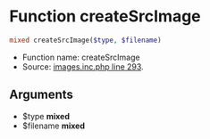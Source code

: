 Function createSrcImage
===========================





```php
mixed createSrcImage($type, $filename)
```

* Function name: createSrcImage
* Source: [images.inc.php line 293](https://github.com/PrestaShop/PrestaShop/blob/1.5.0.1/images.inc.php#L293).

Arguments
---------

* $type **mixed**
* $filename **mixed**

